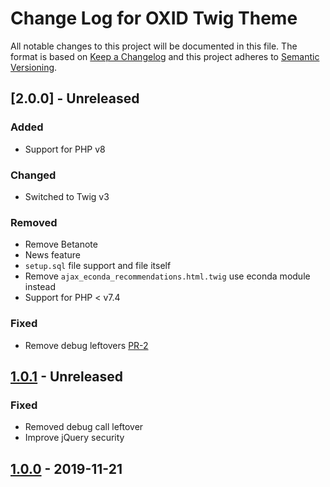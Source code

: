 # Change Log for OXID Twig Theme

All notable changes to this project will be documented in this file.
The format is based on [Keep a Changelog](http://keepachangelog.com/)
and this project adheres to [Semantic Versioning](http://semver.org/).

## [2.0.0] - Unreleased

### Added
- Support for PHP v8

### Changed
- Switched to Twig v3

### Removed
- Remove Betanote
- News feature
- `setup.sql` file support and file itself
- Remove `ajax_econda_recommendations.html.twig` use econda module instead
- Support for PHP < v7.4

### Fixed
- Remove debug leftovers [PR-2](https://github.com/OXID-eSales/twig-theme/pull/2)

## [1.0.1] - Unreleased

### Fixed
- Removed debug call leftover
- Improve jQuery security

## [1.0.0] - 2019-11-21

[1.0.1]: https://github.com/OXID-eSales/twig-theme/compare/v1.0.0...b-1.x
[1.0.0]: https://github.com/OXID-eSales/twig-theme/compare/v1.0.0...v1.0.0
